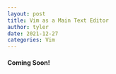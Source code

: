 ```yaml
---
layout: post
title: Vim as a Main Text Editor
author: tyler
date: 2021-12-27
categories: Vim 
---
```


<!--image: assets/images/5.jpg-->
<!--imageauthor: -->
<!--imageauthorlink:-->
<!--imagelink:-->
<!--imagelinkname:-->

#### Coming Soon!
<!--more-->


